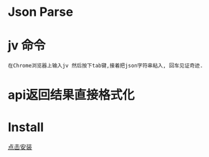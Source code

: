 # Json Parse

# jv 命令
	在Chrome浏览器上输入jv 然后按下tab键,接着把json字符串粘入, 回车见证奇迹.

# api返回结果直接格式化


# Install
<a target="_blank" href="https://chrome.google.com/webstore/detail/jsonbjs/elkijihmlkiopckafeadaodcaifolkjb">点击安装</a>
